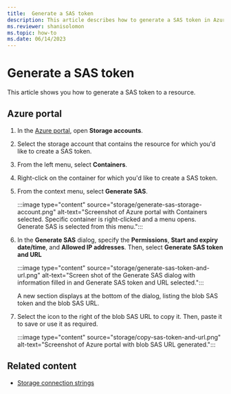 ```yaml
---
title:  Generate a SAS token
description: This article describes how to generate a SAS token in Azure Data Explorer.
ms.reviewer: shanisolomon
ms.topic: how-to
ms.date: 06/14/2023
---
```

# Generate a SAS token

This article shows you how to generate a SAS token to a resource.

## Azure portal

1. In the [Azure portal](https://portal.azure.com/), open **Storage accounts**.
1. Select the storage account that contains the resource for which you'd like to create a SAS token.
1. From the left menu, select **Containers**.
1. Right-click on the container for which you'd like to create a SAS token.
1. From the context menu, select **Generate SAS**.

   :::image type="content" source="storage/generate-sas-storage-account.png" alt-text="Screenshot of Azure portal with Containers selected. Specific container is right-clicked and a menu opens. Generate SAS is selected from this menu.":::

1. In the **Generate SAS** dialog, specify the **Permissions**, **Start and expiry date/time**, and **Allowed IP addresses**. Then, select **Generate SAS token and URL**

    :::image type="content" source="storage/generate-sas-token-and-url.png" alt-text="Screen shot of the Generate SAS dialog with information filled in and Generate SAS token and URL selected.":::

   A new section displays at the bottom of the dialog, listing the blob SAS token and the blob SAS URL.

1. Select the icon to the right of the blob SAS URL to copy it. Then, paste it to save or use it as required.

   :::image type="content" source="storage/copy-sas-token-and-url.png" alt-text="Screenshot of Azure portal with blob SAS URL generated.":::

## Related content

* [Storage connection strings](storage-connection-strings.md)
